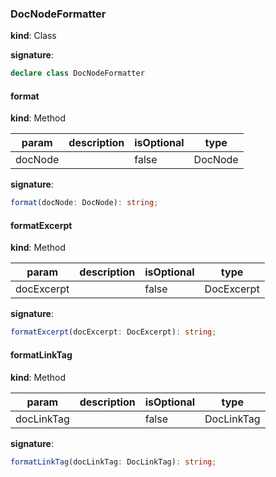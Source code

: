 

### DocNodeFormatter

**kind**: Class

**signature**:

```ts
declare class DocNodeFormatter 
```

#### format

**kind**: Method

| param | description | isOptional | type |
| ----- | ----------- | ---------- | ---- |
| docNode |  | false | DocNode |

**signature**:

```ts
format(docNode: DocNode): string;
```

#### formatExcerpt

**kind**: Method

| param | description | isOptional | type |
| ----- | ----------- | ---------- | ---- |
| docExcerpt |  | false | DocExcerpt |

**signature**:

```ts
formatExcerpt(docExcerpt: DocExcerpt): string;
```

#### formatLinkTag

**kind**: Method

| param | description | isOptional | type |
| ----- | ----------- | ---------- | ---- |
| docLinkTag |  | false | DocLinkTag |

**signature**:

```ts
formatLinkTag(docLinkTag: DocLinkTag): string;
```



